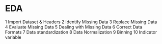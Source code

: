 # EDA
1 Import Dataset & Headers
2 Identify Missing Data
3 Replace Missing Data
4 Evaluate Missing Data
5 Dealing with Missing Data
6 Correct Data Formats
7 Data standardization
8 Data Normalization
9 Binning
10 Indicator variable
